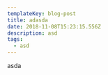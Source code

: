```yaml
---
templateKey: blog-post
title: adasda
date: 2018-11-08T15:23:15.556Z
description: asd
tags:
  - asd
---
```

asda
